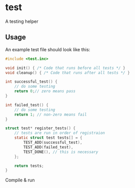 # test
A testing helper

## Usage
An example test file should look like this:
```c
#include <test.inc>

void init() { /* Code that runs before all tests */ }
void cleanup() { /* Code that runs after all tests */ }

int successful_test() {
    // do some testing
    return 0;// zero means pass
}

int failed_test() {
    // do some testing
    return 1; // non-zero means fail
}

struct test* register_tests() {
    // tests are run in order of registraion
    static struct test tests[] = {
        TEST_ADD(successful_test),
        TEST_ADD(failed_test),
        TEST_DONE(), // this is necessary
    };

    return tests;
}
```

Compile & run